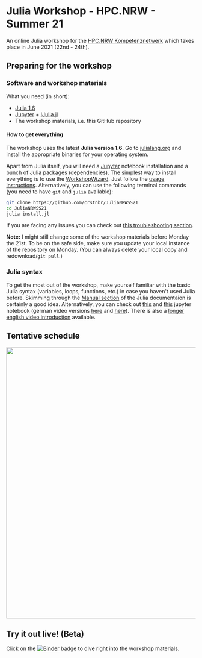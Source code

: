 # Julia Workshop - HPC.NRW - Summer 21
<!-- 
<a href="https://github.com/crstnbr/JuliaNRWSS21/raw/main/orga/poster/JuliaNRWSS21_poster.pdf"><img align="right" src="https://github.com/crstnbr/JuliaNRWSS21/raw/main/orga/poster/JuliaNRWSS21_poster.png" width=200px></a> -->

An online Julia workshop for the [HPC.NRW Kompetenznetwerk](https://hpc.dh.nrw) which takes place in June 2021 (22nd - 24th).

## Preparing for the workshop

### Software and workshop materials

What you need (in short):
  * [Julia 1.6](https://julialang.org/downloads/)
  * [Jupyter](https://jupyter.org) + [IJulia.jl](https://github.com/JuliaLang/IJulia.jl)
  * The workshop materials, i.e. this GitHub repository

#### How to get everything
The workshop uses the latest **Julia version 1.6**. Go to [julialang.org](https://julialang.org/downloads/) and install the appropriate binaries for your operating system.

Apart from Julia itself, you will need a [Jupyter](https://jupyter.org) notebook installation and a bunch of Julia packages (dependencies). The simplest way to install everything is to use the [WorkshopWizard](https://crstnbr.github.io/WorkshopWizard.jl/dev/). Just follow the [usage instructions](https://crstnbr.github.io/WorkshopWizard.jl/dev/usage/#Getting-the-latest-workshop-1). Alternatively, you can use the following terminal commands (you need to have `git` and `julia` available):

```bash
git clone https://github.com/crstnbr/JuliaNRWSS21
cd JuliaNRWSS21
julia install.jl
```

If you are facing any issues you can check out [this troubleshooting section](https://crstnbr.github.io/WorkshopWizard.jl/dev/troubleshooting/).

**Note:** I might still change some of the workshop materials before Monday the 21st. To be on the safe side, make sure you update your local instance of the repository on Monday. (You can always delete your local copy and redownload/`git pull`.)

### Julia syntax

To get the most out of the workshop, make yourself familiar with the basic Julia syntax (variables, loops, functions, etc.) in case you haven't used Julia before. Skimming through the [Manual section](https://docs.julialang.org/en/v1/manual/variables/) of the Julia documentaion is certainly a good idea. Alternatively, you can check out [this](https://nbviewer.jupyter.org/url/www.thp.uni-koeln.de/trebst/Lectures/CompPhys-2020/filled_out_template_01_variablen_datenstrukturen.ipynb) and [this](https://nbviewer.jupyter.org/url/www.thp.uni-koeln.de/trebst/Lectures/CompPhys-2020/filled_out_template_02_funktionen_schleifen_verzweigungen.ipynb) jupyter notebook (german video versions [here](https://vimeo.com/showcase/6910448/video/400175206) and [here](https://vimeo.com/showcase/6910448/video/400261725)). There is also a [longer english video introduction](https://www.youtube.com/watch?v=8h8rQyEpiZA) available.

## Tentative schedule

<a href="https://github.com/crstnbr/JuliaNRWSS21/raw/main/orga/schedule/schedule.pdf"><img src="https://github.com/crstnbr/JuliaNRWSS21/raw/main/orga/schedule/schedule.png" width=720px></a>

## Try it out live! (Beta)

Click on the [![Binder](https://mybinder.org/badge_logo.svg)](https://mybinder.org/v2/gh/crstnbr/JuliaNRWSS21-binder/main?urlpath=git-pull%3Frepo%3Dhttps%253A%252F%252Fgithub.com%252Fcrstnbr%252FJuliaNRWSS21%26urlpath%3Dtree%252FJuliaNRWSS21%252F%26branch%3Dmain) badge to dive right into the workshop materials.
